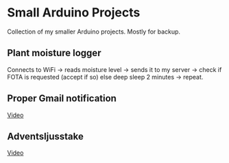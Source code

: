 # Small Arduino Projects
Collection of my smaller Arduino projects. Mostly for backup.

## Plant moisture logger
Connects to WiFi -> reads moisture level -> sends it to my server -> check if FOTA is requested (accept if so) else deep sleep 2 minutes -> repeat.

## Proper Gmail notification
[Video](https://g.redditmedia.com/0yjbga9ceduHfzRhJ-uwNiwZcfsEv1DcDiaqtWlVcKI.gif?fm=mp4&mp4-fragmented=false&s=790eeaef27bf254a18105cabf4d37dbf)

## Adventsljusstake
[Video](https://i.imgur.com/g1czeBz.gifv)